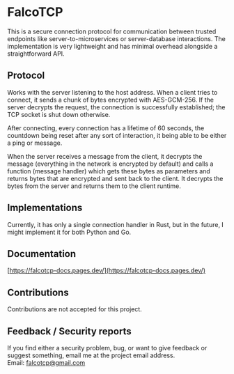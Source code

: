 # FalcoTCP
This is a secure connection protocol for communication between trusted endpoints like server-to-microservices or server-database interactions. The implementation is very lightweight and has minimal overhead alongside a straightforward API.

## Protocol
Works with the server listening to the host address. When a client tries to connect, it sends a chunk of bytes encrypted with AES-GCM-256. If the server decrypts the request, the connection is successfully established; the TCP socket is shut down otherwise.

After connecting, every connection has a lifetime of 60 seconds, the countdown being reset after any sort of interaction, it being able to be either a ping or message.

When the server receives a message from the client, it decrypts the message (everything in the network is encrypted by default) and calls a function (message handler) which gets these bytes as parameters and returns bytes that are encrypted and sent back to the client. It decrypts the bytes from the server and returns them to the client runtime.

## Implementations
Currently, it has only a single connection handler in Rust, but in the future, I might implement it for both Python and Go.

## Documentation
[https://falcotcp-docs.pages.dev/](https://falcotcp-docs.pages.dev/)

## Contributions
Contributions are not accepted for this project.

## Feedback / Security reports
If you find either a security problem, bug, or want to give feedback or suggest something, email me at the project email address.  
Email: falcotcp@gmail.com
